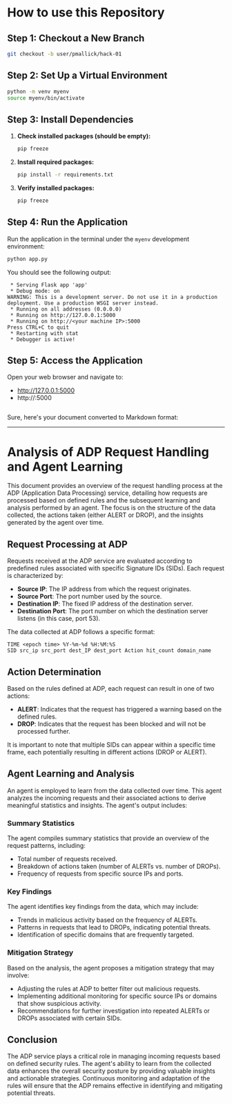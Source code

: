 
```markdown

```
# How to use this Repository

## Step 1: Checkout a New Branch
```bash
git checkout -b user/pmallick/hack-01
```

## Step 2: Set Up a Virtual Environment
```bash
python -m venv myenv
source myenv/bin/activate
```

## Step 3: Install Dependencies
1. **Check installed packages (should be empty):**
    ```bash
    pip freeze
    ```
2. **Install required packages:**
    ```bash
    pip install -r requirements.txt
    ```
3. **Verify installed packages:**
    ```bash
    pip freeze
    ```

## Step 4: Run the Application
Run the application in the terminal under the `myenv` development environment:
```bash
python app.py
```

You should see the following output:
```
 * Serving Flask app 'app'
 * Debug mode: on
WARNING: This is a development server. Do not use it in a production deployment. Use a production WSGI server instead.
 * Running on all addresses (0.0.0.0)
 * Running on http://127.0.0.1:5000
 * Running on http://<your machine IP>:5000
Press CTRL+C to quit
 * Restarting with stat
 * Debugger is active!
```

## Step 5: Access the Application
Open your web browser and navigate to:
- http://127.0.0.1:5000
- http://<your machine IP>:5000
```
```
Sure, here's your document converted to Markdown format:

---

# Analysis of ADP Request Handling and Agent Learning

This document provides an overview of the request handling process at the ADP (Application Data Processing) service, detailing how requests are processed based on defined rules and the subsequent learning and analysis performed by an agent. The focus is on the structure of the data collected, the actions taken (either ALERT or DROP), and the insights generated by the agent over time.

## Request Processing at ADP

Requests received at the ADP service are evaluated according to predefined rules associated with specific Signature IDs (SIDs). Each request is characterized by:

- **Source IP**: The IP address from which the request originates.
- **Source Port**: The port number used by the source.
- **Destination IP**: The fixed IP address of the destination server.
- **Destination Port**: The port number on which the destination server listens (in this case, port 53).

The data collected at ADP follows a specific format:

```
TIME <epoch time> %Y-%m-%d %H:%M:%S
SID src_ip src_port dest_IP dest_port Action hit_count domain_name
```

## Action Determination

Based on the rules defined at ADP, each request can result in one of two actions:

- **ALERT**: Indicates that the request has triggered a warning based on the defined rules.
- **DROP**: Indicates that the request has been blocked and will not be processed further.

It is important to note that multiple SIDs can appear within a specific time frame, each potentially resulting in different actions (DROP or ALERT).

## Agent Learning and Analysis

An agent is employed to learn from the data collected over time. This agent analyzes the incoming requests and their associated actions to derive meaningful statistics and insights. The agent's output includes:

### Summary Statistics

The agent compiles summary statistics that provide an overview of the request patterns, including:

- Total number of requests received.
- Breakdown of actions taken (number of ALERTs vs. number of DROPs).
- Frequency of requests from specific source IPs and ports.

### Key Findings

The agent identifies key findings from the data, which may include:

- Trends in malicious activity based on the frequency of ALERTs.
- Patterns in requests that lead to DROPs, indicating potential threats.
- Identification of specific domains that are frequently targeted.

### Mitigation Strategy

Based on the analysis, the agent proposes a mitigation strategy that may involve:

- Adjusting the rules at ADP to better filter out malicious requests.
- Implementing additional monitoring for specific source IPs or domains that show suspicious activity.
- Recommendations for further investigation into repeated ALERTs or DROPs associated with certain SIDs.

## Conclusion

The ADP service plays a critical role in managing incoming requests based on defined security rules. The agent's ability to learn from the collected data enhances the overall security posture by providing valuable insights and actionable strategies. Continuous monitoring and adaptation of the rules will ensure that the ADP remains effective in identifying and mitigating potential threats.

```
